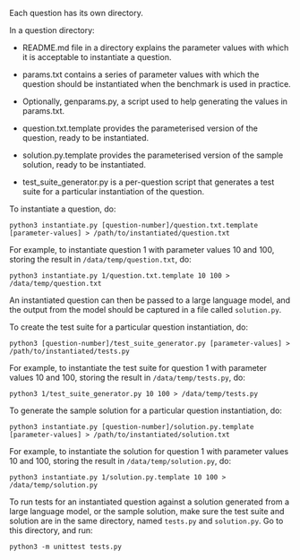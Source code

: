 Each question has its own directory.

In a question directory:

- README.md file in a directory explains the parameter values with
  which it is acceptable to instantiate a question.

- params.txt contains a series of parameter values with which the
  question should be instantiated when the benchmark is used in
  practice.

- Optionally, genparams.py, a script used to help generating the
  values in params.txt.

- question.txt.template provides the parameterised version of the
  question, ready to be instantiated.

- solution.py.template provides the parameterised version of the
  sample solution, ready to be instantiated.

- test_suite_generator.py is a per-question script that generates a
  test suite for a particular instantiation of the question.

To instantiate a question, do:

```
python3 instantiate.py [question-number]/question.txt.template [parameter-values] > /path/to/instantiated/question.txt
```

For example, to instantiate question 1 with parameter values 10 and 100, storing the result in `/data/temp/question.txt`, do:

```
python3 instantiate.py 1/question.txt.template 10 100 > /data/temp/question.txt
```

An instantiated question can then be passed to a large language model, and the output from the model should be captured in a file called `solution.py`.

To create the test suite for a particular question instantiation, do:

```
python3 [question-number]/test_suite_generator.py [parameter-values] > /path/to/instantiated/tests.py
```

For example, to instantiate the test suite for question 1 with parameter values 10 and 100, storing the result in `/data/temp/tests.py`, do:

```
python3 1/test_suite_generator.py 10 100 > /data/temp/tests.py
```

To generate the sample solution for a particular question instantiation, do:

```
python3 instantiate.py [question-number]/solution.py.template [parameter-values] > /path/to/instantiated/solution.txt
```

For example, to instantiate the solution for question 1 with parameter values 10 and 100, storing the result in `/data/temp/solution.py`, do:

```
python3 instantiate.py 1/solution.py.template 10 100 > /data/temp/solution.py
```

To run tests for an instantiated question against a solution generated
from a large language model, or the sample solution, make sure the
test suite and solution are in the same directory, named `tests.py`
and `solution.py`. Go to this directory, and run:

```
python3 -m unittest tests.py
```
